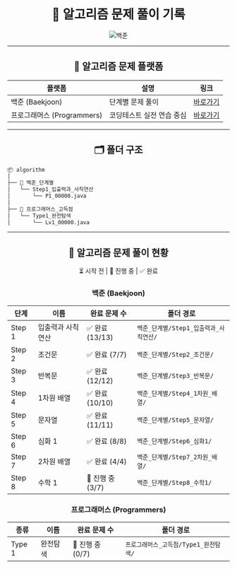 
<div align="center">
  
# 🧠 알고리즘 문제 풀이 기록
  
![백준](http://mazandi.herokuapp.com/api?handle=2zzimy&theme=warm)
</div>

---



<div align="center">

## 📌 알고리즘 문제 플랫폼

  
| 플랫폼                  | 설명             | 링크                                        |
| -------------------- | -------------- |-------------------------------------------|
| 백준 (Baekjoon)        | 단계별 문제 풀이      | [바로가기](https://www.acmicpc.net/step)      |
| 프로그래머스 (Programmers) | 코딩테스트 실전 연습 중심 | [바로가기](https://school.programmers.co.kr/) |

</div>

---

<div align="center">
  
## 🗂️ 폴더 구조

</div>


```bash
📦 algorithm
│
├── 📁 백준_단계별
│   └── Step1_입출력과_사칙연산
│       └── P1_00000.java
│
├── 📁 프로그래머스_고득점
│   └── Type1_완전탐색
│       └── Lv1_00000.java
```

---

<div align="center">

## 📖 알고리즘 문제 풀이 현황

⏳ 시작 전 | 🔄 진행 중 | ✅ 완료

### 백준 (Baekjoon)


| 단계     | 이름        | 완료 문제 수       | 폴더 경로                     |
|--------|-----------|---------------|---------------------------|
| Step 1 | 입출력과 사칙연산 | ✅ 완료 (13/13)  | `백준_단계별/Step1_입출력과_사칙연산/` |
| Step 2 | 조건문       | ✅ 완료 (7/7)    | `백준_단계별/Step2_조건문/`       |
| Step 3 | 반복문       | ✅ 완료 (12/12)  | `백준_단계별/Step3_반복문/`       |
| Step 4 | 1차원 배열    | ✅ 완료 (10/10)  | `백준_단계별/Step4_1차원_배열/`    |
| Step 5 | 문자열       | ✅ 완료 (11/11)  | `백준_단계별/Step5_문자열/`       |
| Step 6 | 심화 1      | ✅ 완료 (8/8)    | `백준_단계별/Step6_심화1/`       |
| Step 7 | 2차원 배열    | ✅ 완료 (4/4)    | `백준_단계별/Step7_2차원_배열/`    |
| Step 8 | 수학 1      | 🔄 진행 중 (3/7) | `백준_단계별/Step8_수학1/`       |


### 프로그래머스 (Programmers)

| 종류     | 이름   | 완료 문제 수       | 폴더 경로                    |
|--------|------|---------------|--------------------------|
| Type 1 | 완전탐색 | 🔄 진행 중 (0/7) | `프로그래머스_고득점/Type1_완전탐색/` |


</div>